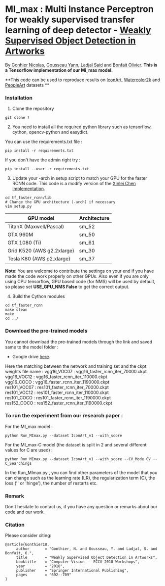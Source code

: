 # MI_max : Multi Instance Perceptron for weakly supervised transfer learning of deep detector - [Weakly Supervised Object Detection in Artworks](https://arxiv.org/abs/1810.02569)

By [Gonhier Nicolas](https://perso.telecom-paristech.fr/gonthier/), [Gousseau Yann](https://perso.telecom-paristech.fr/gousseau/), [Ladjal Said](https://perso.telecom-paristech.fr/ladjal/) and [Bonfait Olivier](http://tristan.u-bourgogne.fr/CGC/chercheurs/Bonfait/Olivier_Bonfait.html).
**This is a Tensorflow implementation of our Mi_max model.**

**This code can be used to reproduce results on [IconArt](https://wsoda.telecom-paristech.fr/downloads/dataset/), [Watercolor2k](https://github.com/naoto0804/cross-domain-detection) and [PeopleArt](https://github.com/BathVisArtData/PeopleArt) datasets **


### Installation
1. Clone the repository
  ```Shell
  git clone ?
  ```

2. You need to install all the required python library such as tensorflow, cython, opencv-python and easydict. 

You can use the requirements.txt file :
  ```Shell
  pip install -r requirements.txt
  ```
If you don't have the admin right try :
  ```Shell
  pip install --user -r requirements.txt
  ```
3. Update your -arch in setup script to match your GPU for the faster RCNN code. This code is a modify version of the [Xinlei Chen](https://github.com/endernewton) [implementation](https://github.com/endernewton/tf-faster-rcnn).
  ```Shell
  cd tf_faster_rcnn/lib
  # Change the GPU architecture (-arch) if necessary
  vim setup.py
  ```

  | GPU model  | Architecture |
  | ------------- | ------------- |
  | TitanX (Maxwell/Pascal) | sm_52 |
  | GTX 960M | sm_50 |
  | GTX 1080 (Ti) | sm_61 |
  | Grid K520 (AWS g2.2xlarge) | sm_30 |
  | Tesla K80 (AWS p2.xlarge) | sm_37 |

  **Note**: You are welcome to contribute the settings on your end if you have made the code work properly on other GPUs. Also even if you are only using CPU tensorflow, GPU based code (for NMS) will be used by default, so please set **USE_GPU_NMS False** to get the correct output.

4. Build the Cython modules
  ```Shell
  cd tf_faster_rcnn
  make clean
  make
  cd ../
  ```

### Download the pre-trained models
You cannot download the pre-trained models through the link and saved same to the model folder :
  - Google drive [here](https://drive.google.com/open?id=0B1_fAEgxdnvJSmF3YUlZcHFqWTQ).
  
Here the matching between the network and training set and the ckpt weights file name : 
    vgg16_VOC07  : vgg16_faster_rcnn_iter_70000.ckpt  
    vgg16_VOC12  : vgg16_faster_rcnn_iter_110000.ckpt  
    vgg16_COCO  : vgg16_faster_rcnn_iter_1190000.ckpt  
    res101_VOC07  : res101_faster_rcnn_iter_70000.ckpt  
    res101_VOC12  : res101_faster_rcnn_iter_110000.ckpt  
    res101_COCO  : res101_faster_rcnn_iter_1190000.ckpt  
    res152_COCO  : res152_faster_rcnn_iter_1190000.ckpt 

### To run the experiment from our research paper :
For the MI_max model :
  ```Shell
  python Run_MImax.py --dataset IconArt_v1 --with_score
  ```

For the MI_max-C model (the dataset is split in 2 and several different values for C are used) : 
  ```Shell
  python Run_MImax.py --dataset IconArt_v1 --with_score --CV_Mode CV --C_Searchings
  ```

In the Run_MImax.py , you can find other parameters of the model that you can change such as the learning rate (LR), the regularization term (C), the loss ('' or 'hinge'), the number of restarts etc.

### Remark

Don't hesitate to contact us, if you have any question or remarks about our code and our work.

### Citation
Please consider citing:

    @article{Gonthier18,
         author       = "Gonthier, N. and Gousseau, Y. and Ladjal, S. and Bonfait, O.",
         title        = "Weakly Supervised Object Detection in Artworks",
         booktitle    = "Computer Vision -- ECCV 2018 Workshops",
         year         = "2018",
         publisher    = "Springer International Publishing",
         pages        = "692--709"
    }

